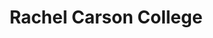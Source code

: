 ---
title: "Rachel Carson College"
linkTitle: "Rachel Carson College"
weight: 8
icon:
draft: true
description: >
  One sentence description/summary.
---
